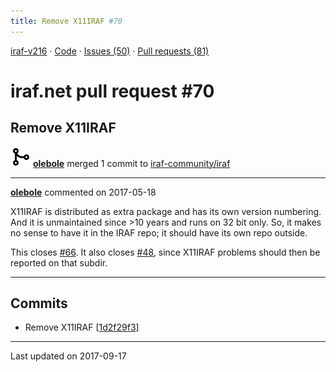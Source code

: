 ```yaml
---
title: Remove X11IRAF #70
---
```


[iraf-v216](/iraf-v216) · [Code](https://github.com/iraf-community/iraf/tree/iraf-v216) · [Issues (50)](/iraf-v216/issues) · [Pull requests (81)](/iraf-v216/issues/pulls)

# iraf.net pull request #70
## Remove X11IRAF
![merge](git-merge.svg) **[olebole](https://github.com/olebole)** merged 1 commit to [iraf-community/iraf](https://github.com/iraf-community/iraf/)

- - - -

**[olebole](https://github.com/olebole)** commented on 2017-05-18

X11IRAF is distributed as extra package and has its own version numbering.  And it is unmaintained since >10 years and runs on 32 bit only. So, it makes no sense to have it in the IRAF repo; it should have its own repo outside.  
  
This closes [#66](https://iraf-community.github.io/iraf-v216/issues/66). It also closes [#48](https://iraf-community.github.io/iraf-v216/issues/48), since X11IRAF problems should then be reported on that subdir.
- - - -

## Commits

* Remove X11IRAF [[1d2f29f3](https://github.com/iraf-community/iraf/commit/1d2f29f34d04c9a07371f623a8340c7bb08c0626)]

- - - -

Last updated on 2017-09-17
